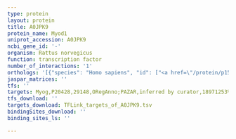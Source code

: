 ```yaml
---
type: protein
layout: protein
title: A0JPK9
protein_name: Myod1
uniprot_accession: A0JPK9
ncbi_gene_id: '-'
organism: Rattus norvegicus
function: transcription factor
number_of_interactions: '1'
orthologs: '[{"species": "Homo sapiens", "id": ["<a href=\"/protein/p15172\">P15172</a>"]}, {"species": "Danio rerio", "id": ["<a href=\"/protein/q90477\">Q90477</a>"]}, {"species": "Mus musculus", "id": ["<a href=\"/protein/p10085\">P10085</a>"]}]'
jaspar_matrices: ''
tfs: ''
targets: Myog,P20428,29148,ORegAnno;PAZAR,inferred by curator,18971253%5Buid%5D+OR+26578589%5Buid%5D,No
tfs_download: ''
targets_download: TFLink_targets_of_A0JPK9.tsv
bindingSites_download: ''
binding_sites_ls: ''

---
```

